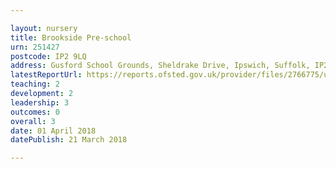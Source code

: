 ```yaml
---

layout: nursery
title: Brookside Pre-school
urn: 251427
postcode: IP2 9LQ
address: Gusford School Grounds, Sheldrake Drive, Ipswich, Suffolk, IP2 9LQ
latestReportUrl: https://reports.ofsted.gov.uk/provider/files/2766775/urn/251427.pdf
teaching: 2
development: 2
leadership: 3
outcomes: 0
overall: 3
date: 01 April 2018 
datePublish: 21 March 2018

---
```

